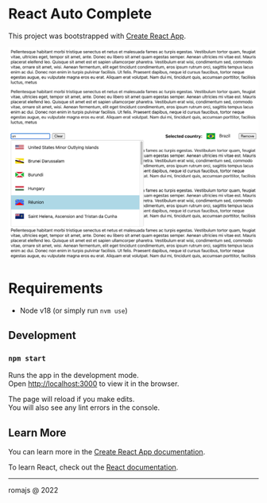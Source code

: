 # React Auto Complete

This project was bootstrapped with [Create React App](https://github.com/facebook/create-react-app).

![screenshot](./screenshot.png)

# Requirements

- Node v18 (or simply run `nvm use`)

## Development

### `npm start`

Runs the app in the development mode.\
Open [http://localhost:3000](http://localhost:3000) to view it in the browser.

The page will reload if you make edits.\
You will also see any lint errors in the console.

## Learn More

You can learn more in the [Create React App documentation](https://facebook.github.io/create-react-app/docs/getting-started).

To learn React, check out the [React documentation](https://reactjs.org/).

---

romajs @ 2022
